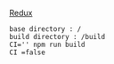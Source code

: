 [Redux](Redux.md)
```
base directory : /
build directory : /build
CI='' npm run build
CI =false
```

